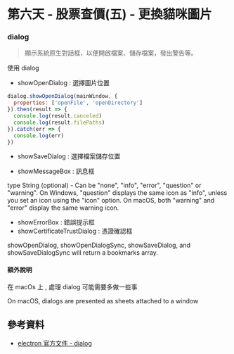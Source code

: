 # 第六天 - 股票查價(五) - 更換貓咪圖片

### dialog
> 顯示系統原生對話框，以便開啟檔案、儲存檔案，發出警告等。

使用 dialog 
- showOpenDialog : 選擇圖片位置

```javascript
dialog.showOpenDialog(mainWindow, {
  properties: ['openFile', 'openDirectory']
}).then(result => {
  console.log(result.canceled)
  console.log(result.filePaths)
}).catch(err => {
  console.log(err)
})
```

- showSaveDialog : 選擇檔案儲存位置


- showMessageBox : 訊息框

type String (optional) - Can be "none", "info", "error", "question" or "warning". On Windows, "question" displays the same icon as "info", unless you set an icon using the "icon" option. On macOS, both "warning" and "error" display the same warning icon.

- showErrorBox : 錯誤提示框
- showCertificateTrustDialog : 憑證確認框


showOpenDialog, showOpenDialogSync, showSaveDialog, and showSaveDialogSync will return a bookmarks array.

#### 額外說明

在 macOs 上 , 處理 dialog 可能需要多做一些事 

On macOS, dialogs are presented as sheets attached to a window 

## 參考資料

- [electron 官方文件 - dialog](https://www.electronjs.org/docs/api/dialog)

